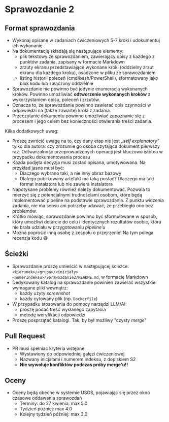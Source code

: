 # Sprawozdanie 2

## Format sprawozdania
- Wykonaj opisane w zadaniach ćwiczeniowych 5-7 kroki i udokumentuj ich wykonanie
- Na dokumentację składają się następujące elementy:
  - plik tekstowy ze sprawozdaniem, zawierający opisy z każdego z punktów zadania, zapisany w formacie Markdown
  - zrzuty ekranu przedstawiające wykonane kroki (oddzielny zrzut ekranu dla każdego kroku), osadzone w pliku ze sprawozdaniem
  - listing historii poleceń (cmd/bash/PowerShell), sformatowany jako blok kodu lub załączony oddzielnie
- Sprawozdanie nie powinno być jedynie enumeracją wykonanych kroków. Powinno umożliwiać **odtworzenie wykonanych kroków** z wykorzystaniem opisu, poleceń i zrzutów.
- Oznacza to, że sprawozdanie powinno zawierać opis czynności w odpowiedzi na (także zawarte) kroki z zadania.
- Przeczytanie dokumentu powinno umożliwiać zapoznanie się z procesem i jego celem bez konieczności otwierania treści zadania.

Kilka dodatkowych uwag:
* Proszę zwrócić uwagę na to, czy dany etap nie jest *„self explanatory”* tylko dla autora: czy zrozumie go osoba czytająca dokument pierwszy raz. Odtwarzalność przeprowadzonych operacji jest kluczowo istotna w przypadku dokumentowania procesu
* Każda podjęta decyzja musi zostać opisana, umotywowana. Na przykład jasne musi być:
  * Dlaczego wybrano taki, a nie inny obraz bazowy
  * Dlatego publikowany artefakt ma taką postać? Dlaczego ma taki format instalatora lub nie zawiera instalatora
* Napotykane problemy również należy dokumentować. Pozwala to mierzyć się z potencjalnymi trudnościami osobom, które będą implementować pipeline na podstawie sprawozdania. Z punktu widzenia zadania, nie ma sensu ani potrzeby udawać, że przebiegło ono bez problemów.
* Krótko mówiąc, sprawozdanie powinno być sformułowane w sposób, który umożliwi dotarcie do celu i identycznych rezultatów osobie, która nie brała udziału w przygotowaniu *pipeline’u*
* Można poprosić inną osobę z zespołu o przejrzenie! Na tym polega recenzja kodu 😅


## Ścieżki
- Sprawozdanie proszę umieścić w następującej ścieżce: ```<kierunek>/<grupa>/<inicjały><numerIndeksu>/Sprawozdanie2/README.md```, w formacie Markdown
- Dedykowany katalog na sprawozdanie powinien zawierać wszystkie wymagane pliki wewnątrz:
  - każdy użyty *screenshot*
  - kazdy cytowany plik (np. `Dockerfile`)
- W przypadku stosowania do pomocy narzędzi LLM/AI:
  - proszę podać treść wysłanego zapytania
  - metodę weryfikacji odpowiedzi
- Proszę posprzątać katalogi. Tak, by był możliwy "czysty *merge*"

## Pull Request
- PR musi spełniać kryteria wstępne:
  - Wystawiony do odpowiedniej gałęzi ćwiczeniowej
  - Nazwany inicjałami i numerem indeksu, z dopiskiem S2
  - **Nie wywołuje konfliktów podczas próby merge'u!!**

## Oceny
- Oceny będą obecne w systemie USOS, pojawiając się przez okno czasowe oddawania sprawozdań
  - Terminy: do 27 kwienia: max 5.0
  - Tydzień później: max 4.0
  - Kolejny tydzień później: max 3.0

